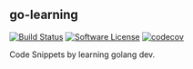 ## go-learning

[![Build Status](https://travis-ci.org/researchlab/golearning.svg?branch=master)](https://travis-ci.org/researchlab/golearning)
[![Software License](https://img.shields.io/badge/License-MIT-orange.svg?style=flat-square)](https://github.com/researchlab/golearning/blob/master/LICENSE.md)
[![codecov](https://codecov.io/gh/researchlab/golearning/branch/master/graph/badge.svg)](https://codecov.io/gh/researchlab/golearning)

Code Snippets by learning golang dev.
